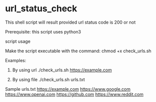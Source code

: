 # url_status_check
This shell script will result provided url status code is 200 or not

Prerequisite:
this script uses python3

script usage

Make the script executable with the command: chmod +x check_urls.sh

Examples:
1. By using url
./check_urls.sh https://example.com

2. By using file
./check_urls.sh urls.txt


Sample urls.txt
https://example.com
https://www.google.com
https://www.openai.com
https://github.com
https://www.reddit.com
